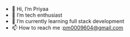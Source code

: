 - 👋 Hi, I’m Priyaa
- 👀 I’m tech enthusiast
- 🌱 I’m currently learning full stack development
- 📫 How to reach me :pm0009604@gmail.com

<!---
pricodingg/pricodingg is a ✨ special ✨ repository because its `README.md` (this file) appears on your GitHub profile.
You can click the Preview link to take a look at your changes.
--->

